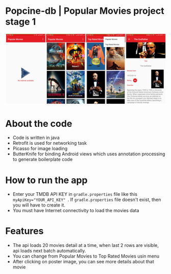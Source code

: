 # Popcine-db | Popular Movies project stage 1

![Popcine app screenshots](https://github.com/pramodbharti/Popcine-db/blob/master/Popcine.jpeg)

# About the code

* Code is written in java
* Retrofit is used for networking task
* Picasso for image loading 
* ButterKnife for binding Android views which uses annotation processing to generate boilerplate code

# How to run the app

* Enter your TMDB API KEY in `gradle.properties` file like this `myApiKey="YOUR_API_KEY" `. If `gradle.properties` file doesn't exist, then you will have to create it.
* You must have Internet connectivity to load the movies data

# Features

* The api loads 20 movies detail at a time, when last 2 rows are visible, api loads next batch automatically.
* You can change from Popular Movies to Top Rated Movies usin menu
* After clicking on poster image, you can see more details about that movie
